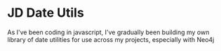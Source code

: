 # JD Date Utils 

As I've been coding in javascript, I've gradually been building my own library of date utilities for use across my projects, especially with Neo4j